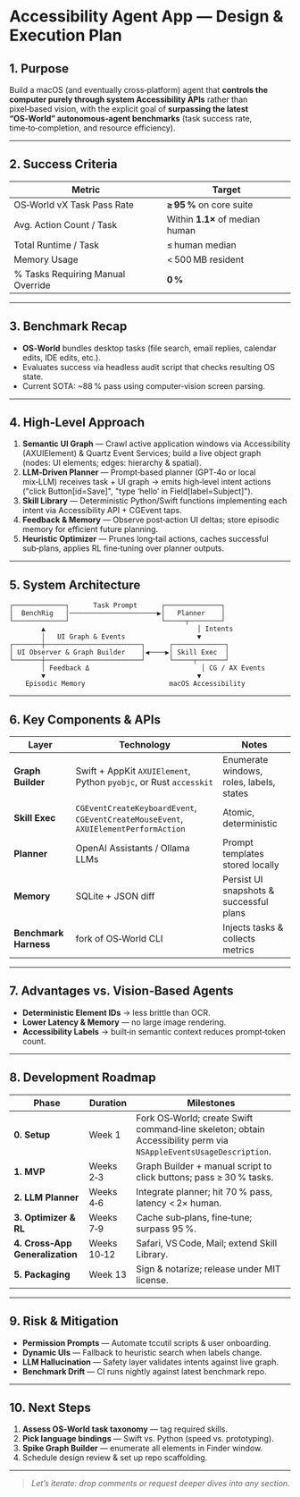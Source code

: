 # Accessibility Agent App — Design & Execution Plan

## 1. Purpose

Build a macOS (and eventually cross‑platform) agent that **controls the computer purely through system Accessibility APIs** rather than pixel‑based vision, with the explicit goal of **surpassing the latest “OS‑World” autonomous‑agent benchmarks** (task success rate, time‑to‑completion, and resource efficiency).

---

## 2. Success Criteria

| Metric                            | Target                          |
| --------------------------------- | ------------------------------- |
| OS‑World vX Task Pass Rate        | **≥ 95 %** on core suite        |
| Avg. Action Count / Task          | Within **1.1×** of median human |
| Total Runtime / Task              | ≤ human median                  |
| Memory Usage                      | < 500 MB resident               |
| % Tasks Requiring Manual Override | **0 %**                         |

---

## 3. Benchmark Recap

* **OS‑World** bundles desktop tasks (file search, email replies, calendar edits, IDE edits, etc.).
* Evaluates success via headless audit script that checks resulting OS state.
* Current SOTA: \~88 % pass using computer‑vision screen parsing.

---

## 4. High‑Level Approach

1. **Semantic UI Graph** — Crawl active application windows via Accessibility (AXUIElement) & Quartz Event Services; build a live object graph (nodes: UI elements; edges: hierarchy & spatial).
2. **LLM‑Driven Planner** — Prompt‑based planner (GPT‑4o or local mix‑LLM) receives task + UI graph → emits high‑level intent actions ("click Button\[id=Save]", "type ‘hello’ in Field\[label=Subject]").
3. **Skill Library** — Deterministic Python/Swift functions implementing each intent via Accessibility API + CGEvent taps.
4. **Feedback & Memory** — Observe post‑action UI deltas; store episodic memory for efficient future planning.
5. **Heuristic Optimizer** — Prunes long‑tail actions, caches successful sub‑plans, applies RL fine‑tuning over planner outputs.

---

## 5. System Architecture

```
┌─────────────┐      Task Prompt      ┌──────────────┐
│  BenchRig   │──────────────────────▶│   Planner    │
└─────────────┘                       └─────┬────────┘
        ▲                                      │ Intents
        │   UI Graph & Events                  ▼
┌───────┼────────────────────────┐      ┌─────────────┐
│ UI Observer & Graph Builder    │◀────▶│ Skill Exec  │
└───────┼────────────────────────┘      └─────┬───────┘
        │ Feedback Δ                            │ CG / AX Events
        ▼                                      ▼
    Episodic Memory                     macOS Accessibility
```

---

## 6. Key Components & APIs

| Layer                 | Technology                                                                          | Notes                                    |
| --------------------- | ----------------------------------------------------------------------------------- | ---------------------------------------- |
| **Graph Builder**     | Swift + AppKit `AXUIElement`, Python `pyobjc`, or Rust `accesskit`                  | Enumerate windows, roles, labels, states |
| **Skill Exec**        | `CGEventCreateKeyboardEvent`, `CGEventCreateMouseEvent`, `AXUIElementPerformAction` | Atomic, deterministic                    |
| **Planner**           | OpenAI Assistants / Ollama LLMs                                                     | Prompt templates stored locally          |
| **Memory**            | SQLite + JSON diff                                                                  | Persist UI snapshots & successful plans  |
| **Benchmark Harness** | fork of OS‑World CLI                                                                | Injects tasks & collects metrics         |

---

## 7. Advantages vs. Vision‑Based Agents

* **Deterministic Element IDs** → less brittle than OCR.
* **Lower Latency & Memory** — no large image rendering.
* **Accessibility Labels** → built‑in semantic context reduces prompt‑token count.

---

## 8. Development Roadmap

| Phase                           | Duration    | Milestones                                                                                                        |
| ------------------------------- | ----------- | ----------------------------------------------------------------------------------------------------------------- |
| **0. Setup**                    | Week 1      | Fork OS‑World; create Swift command‑line skeleton; obtain Accessibility perm via `NSAppleEventsUsageDescription`. |
| **1. MVP**                      | Weeks 2‑3   | Graph Builder + manual script to click buttons; pass ≥ 30 % tasks.                                                |
| **2. LLM Planner**              | Weeks 4‑6   | Integrate planner; hit 70 % pass, latency < 2× human.                                                             |
| **3. Optimizer & RL**           | Weeks 7‑9   | Cache sub‑plans, fine‑tune; surpass 95 %.                                                                         |
| **4. Cross‑App Generalization** | Weeks 10‑12 | Safari, VS Code, Mail; extend Skill Library.                                                                      |
| **5. Packaging**                | Week 13     | Sign & notarize; release under MIT license.                                                                       |

---

## 9. Risk & Mitigation

* **Permission Prompts** — Automate tccutil scripts & user onboarding.
* **Dynamic UIs** — Fallback to heuristic search when labels change.
* **LLM Hallucination** — Safety layer validates intents against live graph.
* **Benchmark Drift** — CI runs nightly against latest benchmark repo.

---

## 10. Next Steps

1. **Assess OS‑World task taxonomy** — tag required skills.
2. **Pick language bindings** — Swift vs. Python (speed vs. prototyping).
3. **Spike Graph Builder** — enumerate all elements in Finder window.
4. Schedule design review & set up repo scaffolding.

---

> *Let’s iterate: drop comments or request deeper dives into any section.*
